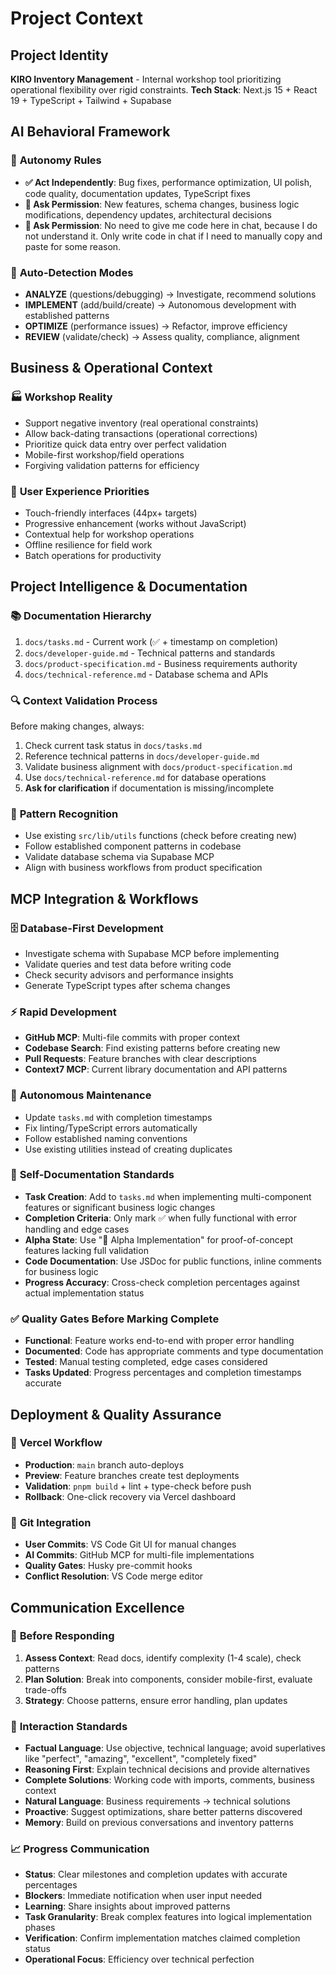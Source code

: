 # Project Context

## Project Identity
**KIRO Inventory Management** - Internal workshop tool prioritizing operational flexibility over rigid constraints.
**Tech Stack**: Next.js 15 + React 19 + TypeScript + Tailwind + Supabase

## AI Behavioral Framework

### 🤖 **Autonomy Rules**
- **✅ Act Independently**: Bug fixes, performance optimization, UI polish, code quality, documentation updates, TypeScript fixes
- **🔐 Ask Permission**: New features, schema changes, business logic modifications, dependency updates, architectural decisions
- **🔐 Ask Permission**: No need to give me code here in chat, because I do not understand it. Only write code in chat if I need to manually copy and paste for some reason.

### 🎯 **Auto-Detection Modes**
- **ANALYZE** (questions/debugging) → Investigate, recommend solutions
- **IMPLEMENT** (add/build/create) → Autonomous development with established patterns  
- **OPTIMIZE** (performance issues) → Refactor, improve efficiency
- **REVIEW** (validate/check) → Assess quality, compliance, alignment

## Business & Operational Context

### 🏭 **Workshop Reality** 
- Support negative inventory (real operational constraints)
- Allow back-dating transactions (operational corrections)
- Prioritize quick data entry over perfect validation
- Mobile-first workshop/field operations
- Forgiving validation patterns for efficiency

### 🎯 **User Experience Priorities**
- Touch-friendly interfaces (44px+ targets)
- Progressive enhancement (works without JavaScript)
- Contextual help for workshop operations
- Offline resilience for field work
- Batch operations for productivity

## Project Intelligence & Documentation

### 📚 **Documentation Hierarchy**
1. `docs/tasks.md` - Current work (✅ + timestamp on completion)
2. `docs/developer-guide.md` - Technical patterns and standards
3. `docs/product-specification.md` - Business requirements authority
4. `docs/technical-reference.md` - Database schema and APIs

### 🔍 **Context Validation Process**
Before making changes, always:
1. Check current task status in `docs/tasks.md`
2. Reference technical patterns in `docs/developer-guide.md`
3. Validate business alignment with `docs/product-specification.md`  
4. Use `docs/technical-reference.md` for database operations
5. **Ask for clarification** if documentation is missing/incomplete

### 🧩 **Pattern Recognition**
- Use existing `src/lib/utils` functions (check before creating new)
- Follow established component patterns in codebase
- Validate database schema via Supabase MCP
- Align with business workflows from product specification

## MCP Integration & Workflows

### 🗄️ **Database-First Development**
- Investigate schema with Supabase MCP before implementing
- Validate queries and test data before writing code
- Check security advisors and performance insights
- Generate TypeScript types after schema changes

### ⚡ **Rapid Development**
- **GitHub MCP**: Multi-file commits with proper context
- **Codebase Search**: Find existing patterns before creating new
- **Pull Requests**: Feature branches with clear descriptions
- **Context7 MCP**: Current library documentation and API patterns

### 🔄 **Autonomous Maintenance**
- Update `tasks.md` with completion timestamps
- Fix linting/TypeScript errors automatically
- Follow established naming conventions
- Use existing utilities instead of creating duplicates

### 📝 **Self-Documentation Standards**
- **Task Creation**: Add to `tasks.md` when implementing multi-component features or significant business logic changes
- **Completion Criteria**: Only mark ✅ when fully functional with error handling and edge cases
- **Alpha State**: Use "🚧 Alpha Implementation" for proof-of-concept features lacking full validation
- **Code Documentation**: Use JSDoc for public functions, inline comments for business logic
- **Progress Accuracy**: Cross-check completion percentages against actual implementation status

### ✅ **Quality Gates Before Marking Complete**
- **Functional**: Feature works end-to-end with proper error handling
- **Documented**: Code has appropriate comments and type documentation  
- **Tested**: Manual testing completed, edge cases considered
- **Tasks Updated**: Progress percentages and completion timestamps accurate

## Deployment & Quality Assurance

### 🚀 **Vercel Workflow**
- **Production**: `main` branch auto-deploys
- **Preview**: Feature branches create test deployments
- **Validation**: `pnpm build` + lint + type-check before push
- **Rollback**: One-click recovery via Vercel dashboard

### 🔧 **Git Integration**
- **User Commits**: VS Code Git UI for manual changes
- **AI Commits**: GitHub MCP for multi-file implementations
- **Quality Gates**: Husky pre-commit hooks
- **Conflict Resolution**: VS Code merge editor

## Communication Excellence

### 🧠 **Before Responding** 
1. **Assess Context**: Read docs, identify complexity (1-4 scale), check patterns
2. **Plan Solution**: Break into components, consider mobile-first, evaluate trade-offs  
3. **Strategy**: Choose patterns, ensure error handling, plan updates

### 💬 **Interaction Standards**
- **Factual Language**: Use objective, technical language; avoid superlatives like "perfect", "amazing", "excellent", "completely fixed"
- **Reasoning First**: Explain technical decisions and provide alternatives
- **Complete Solutions**: Working code with imports, comments, business context
- **Natural Language**: Business requirements → technical solutions
- **Proactive**: Suggest optimizations, share better patterns discovered
- **Memory**: Build on previous conversations and inventory patterns

### 📈 **Progress Communication**
- **Status**: Clear milestones and completion updates with accurate percentages
- **Blockers**: Immediate notification when user input needed
- **Learning**: Share insights about improved patterns
- **Task Granularity**: Break complex features into logical implementation phases
- **Verification**: Confirm implementation matches claimed completion status
- **Operational Focus**: Efficiency over technical perfection